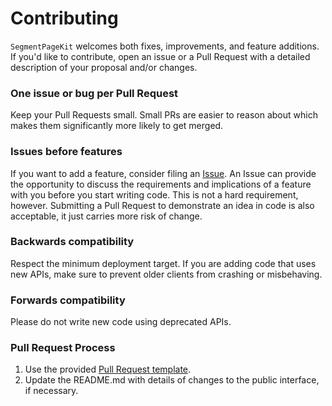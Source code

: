 # Contributing

`SegmentPageKit` welcomes both fixes, improvements, and feature additions. If you'd like to contribute, open an issue or a Pull Request with a detailed description of your proposal and/or changes. 

### One issue or bug per Pull Request

Keep your Pull Requests small. Small PRs are easier to reason about which makes them significantly more likely to get merged.

### Issues before features

If you want to add a feature, consider filing an [Issue](https://github.com/vparjunmohan/SegmentPageKit/issues). An Issue can provide the opportunity to discuss the requirements and implications of a feature with you before you start writing code. This is not a hard requirement, however. Submitting a Pull Request to demonstrate an idea in code is also acceptable, it just carries more risk of change.

### Backwards compatibility

Respect the minimum deployment target. If you are adding code that uses new APIs, make sure to prevent older clients from crashing or misbehaving.

### Forwards compatibility

Please do not write new code using deprecated APIs.

### Pull Request Process

1. Use the provided [Pull Request template](https://github.com/vparjunmohan/SegmentPageKit/blob/bc9c3b2496e574c8038d6ee13c322d2d2b4326a2/.github/pull_request_template.md). 
2. Update the README.md with details of changes to the public interface, if necessary.
